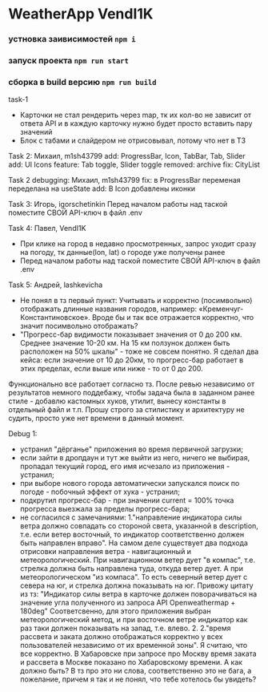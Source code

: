 # WeatherApp VendI1K

### устновка заивисимостей `npm i`

### запуск проекта `npm run start`

### сборка в build версию `npm run build`

task-1

- Карточки не стал рендерить через map, тк их кол-во не зависит от ответа API и в каждую карточку нужно будет просто вставить пару значений
- Блок с табами и слайдером не отрисовывал, потому что нет в ТЗ

Task 2: Михаил, m1sh43799
add: ProgressBar, Icon, TabBar, Tab, Slider
add: UI Icons
feature: Tab toggle, Slider toggle
removed: archive
fix: CityList

Task 2 debugging: Михаил, m1sh43799
fix: в ProgressBar переменая переделана на useState
add: В Icon добавлены иконки

Task 3: Игорь, igorschetinkin
Перед началом работы над таской поместите СВОЙ API-ключ в файл .env

Task 4: Павел, VendI1K

- При клике на город в недавно просмотренных, запрос уходит сразу на погоду, тк данные(lon, lat) о городе уже получены ранее
- Перед началом работы над таской поместите СВОЙ API-ключ в файл .env

Task 5: Андрей, lashkevicha

- Не понял в тз первый пункт: Учитывать и корректно (посимвольно) отображать длинные названия городов, например: «Кременчуг-Константиновское». Вроде бы и так все отражается корректно, что значит посимвольно отображать?
- "Прогресс-бар видимости показывает значения от 0 до 200 км. Среднее значение 10-20 км. На 15 км ползунок должен быть расположен на 50% шкалы" - тоже не совсем понятно. Я сделал два кейса: если значение от 10 до 20км, то прогресс-бар работает в этих пределах, если выше или ниже - то от 0 до 200.

Функционально все работает согласно тз. После ревью независимо от результатов немного поддебажу, чтобы задача была в заданном ранее стиле - добавлю кастомных хуков, утилит, вынесу константы в отдельный файл и т.п. Прошу строго за стилистику и архитектуру не судить, просто уже нет времени в данный момент.

Debug 1:

- устранил "дёрганье" приложения во время первичной загрузки;
- если зайти в дропдаун и тут же выйти из него, ничего не выбирая, пропадал текущий город, его имя исчезало из приложения - устранил;
- при выборе нового города автоматически запускался поиск по погоде - побочный эффект от хука - устранил;
- подкрутил прогресс-бар - при значении current = 100% точка прогресса выезжала за пределы прогресс-бара;
- не согласился с замечаниями:
  1."направление индикатора силы ветра должно совпадать со стороной света, указанной в description, т.е. если ветер восточный, то индикатор соответственно должен быть направлен вправо".
  На самом деле существует два подхода отрисовки направления ветра - навигационный и метеорологический. При навигационном ветер дует "в компас", т.е. стрелка должна быть направлена туда, откуда ветер дует. А при метеорологическом "из компаса". То есть северный ветер дует с севера на юг, и стрелка должна показывать на юг. Привожу цитату из тз: "Индикатор силы ветра в карточке должен поворачиваться на значение угла полученного из запроса API Openweathermap + 180deg" Соответсвенно, для этого приложения выбран метеорологический метод, и при восточном ветре индикатор как раз таки должен показывать на запад, т.е. влево. 2.
  2."время рассвета и заката должно отображаться корректно у всех пользователей независимо от их временной зоны".
  Я считаю, что все корректно. В Хабаровске при запросе про Москву время заката и рассвета в Москве показано по Хабаровскому времени. А как должно быть? В тз про это ни слова, соответственно это не бага, а пожелание, причем я так и не понял, что тебе хотелось бы увидеть?
